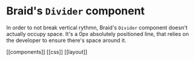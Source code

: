 # Braid's `Divider` component

In order to not break vertical rythmn, Braid's `Divider` component doesn't actually occupy space. It's a 0px absolutely positioned line, that relies on the developer to ensure there's space around it.

[[components]]
[[css]]
[[layout]]
